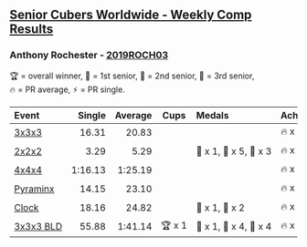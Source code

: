 <style>table {white-space: nowrap;}</style>

## [Senior Cubers Worldwide - Weekly Comp Results](/scw-comp/results/)
### Anthony Rochester - [2019ROCH03](https://www.worldcubeassociation.org/persons/2019ROCH03)

<span style="white-space: nowrap;">🏆 = overall winner</span>, <span style="white-space: nowrap;">🥇 = 1st senior</span>, <span style="white-space: nowrap;">🥈 = 2nd senior</span>, <span style="white-space: nowrap;">🥉 = 3rd senior</span>, <span style="white-space: nowrap;">🔥 = PR average</span>, <span style="white-space: nowrap;">⚡ = PR single</span>.

| Event | Single | Average | Cups | Medals | Achievements|
| :-- | --: | --: | :--: | :-- | :-- |
| [3x3x3](333.md) | 16.31 | 20.83 |  |  | 🔥 x 4, ⚡ x 4 |
| [2x2x2](222.md) | 3.29 | 5.29 |  | 🥇 x 1, 🥈 x 5, 🥉 x 3 | 🔥 x 4, ⚡ x 3 |
| [4x4x4](444.md) | 1:16.13 | 1:25.19 |  |  | 🔥 x 2, ⚡ x 2 |
| [Pyraminx](pyram.md) | 14.15 | 23.10 |  |  | 🔥 x 1, ⚡ x 1 |
| [Clock](clock.md) | 18.16 | 24.82 |  | 🥇 x 1, 🥈 x 2 | 🔥 x 3, ⚡ x 3 |
| [3x3x3 BLD](333bf.md) | 55.88 | 1:41.14 | 🏆 x 1 | 🥇 x 1, 🥈 x 4, 🥉 x 4 | 🔥 x 1, ⚡ x 3 |

<!-- Global site tag (gtag.js) - Google Analytics -->
<script async src="https://www.googletagmanager.com/gtag/js?id=UA-86348435-3"></script>
<script>window.dataLayer = window.dataLayer || []; function gtag() {dataLayer.push(arguments);} gtag('js', new Date()); gtag('config', 'UA-86348435-3');</script>
